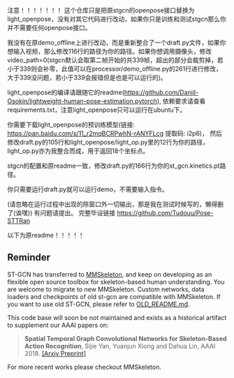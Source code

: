 注意！！！！！！！
这个仓库只是把原stgcn的openpose接口替换为light_openpose，没有对其它代码进行改动，如果你只是训练和测试stgcn那么你并不需要任何openpose接口。

我没有在原demo_offline上进行改动，而是重新整合了一个draft.py文件，如果你想输入视频，那么修改116行的路径为你的路径。如果你想调用摄像头，修改video_path=0(stgcn默认会取第二帧开始的共339帧，超出的部分会裁剪掉，若小于339则会补零，此值可以在processor/demo_offline.py的261行进行修改，大于339没问题，若小于339会报错但是也是可以运行的)。

light_openpose的编译请跟随它的readme(https://github.com/Daniil-Osokin/lightweight-human-pose-estimation.pytorch),    依赖要求请查看requirements.txt，注意light_openpose只可以运行在ubuntu下。

你需要下载light_openpose的预训练模型(链接: https://pan.baidu.com/s/11_r2mqBCRPwhN-rANYFLcg 提取码: i2p6)，   然后修改draft.py的105行和light_openpose/light_op.py里的12行为你的路径，light_op.py亦为我整合而成，用于返回18个坐标点。

stgcn的配置和原readme一致，修改draft.py的166行为你的st_gcn.kinetics.pt路径。

你只需要运行draft.py就可以运行demo，不需要输入指令。


(请忽略在运行过程中出现的除窗口外一切输出，那是我在测试时候写的，懒得删了(诶嘿))
有问题请提出。
完整毕设链接 https://github.com/Tudouu/Pose-STTRan

以下为原readme！！！！！
## Reminder

ST-GCN has transferred to [MMSkeleton](https://github.com/open-mmlab/mmskeleton),
and keep on developing as an flexible open source toolbox for skeleton-based human understanding.
You are welcome to migrate to new MMSkeleton.
Custom networks, data loaders and checkpoints of old st-gcn are compatible with MMSkeleton.
If you want to use old ST-GCN, please refer to [OLD_README.md](./OLD_README.md).

This code base will soon be not maintained and exists as a historical artifact to supplement our AAAI papers on:

> **Spatial Temporal Graph Convolutional Networks for Skeleton-Based Action Recognition**, Sijie Yan, Yuanjun Xiong and Dahua Lin, AAAI 2018. [[Arxiv Preprint]](https://arxiv.org/abs/1801.07455)

For more recent works please checkout MMSkeleton.
  

